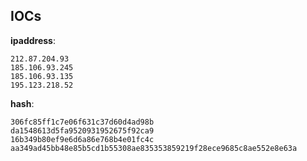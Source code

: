 
## IOCs

__ipaddress__:

```text
212.87.204.93
185.106.93.245
185.106.93.135
195.123.218.52
```
__hash__:

```text
306fc85ff1c7e06f631c37d60d4ad98b
da1548613d5fa9520931952675f92ca9
16b349b80ef9e6d6a86e768b4e01fc4c
aa349ad45bb48e85b5cd1b55308ae835353859219f28ece9685c8ae552e8e63a
```